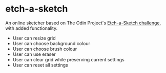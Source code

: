 # etch-a-sketch

An online sketcher based on The Odin Project's [Etch-a-Sketch challenge](https://www.theodinproject.com/lessons/foundations-etch-a-sketch), with added functionality.

- User can resize grid
- User can choose background colour
- User can choose brush colour
- User can use eraser
- User can clear grid while preserving current settings
- User can reset all settings

